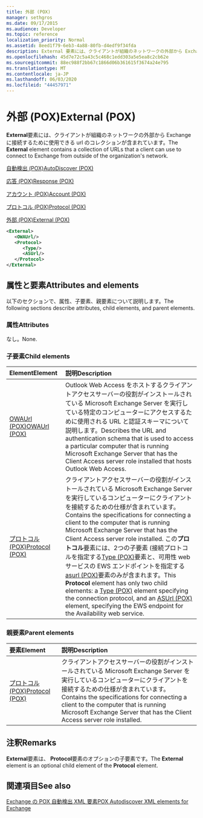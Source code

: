 ```yaml
---
title: 外部 (POX)
manager: sethgros
ms.date: 09/17/2015
ms.audience: Developer
ms.topic: reference
localization_priority: Normal
ms.assetid: 8eed1f79-6eb3-4a88-80fb-d4edf9f34fda
description: External 要素には、クライアントが組織のネットワークの外部から Exchange に接続するために使用できる Url のコレクションが含まれています。
ms.openlocfilehash: 45d7e72c5a43c5c468c1edd303a5e5ea8c2cb62e
ms.sourcegitcommit: 88ec988f2bb67c1866d06b361615f3674a24e795
ms.translationtype: MT
ms.contentlocale: ja-JP
ms.lasthandoff: 06/03/2020
ms.locfileid: "44457971"
---
```

# <a name="external-pox"></a><span data-ttu-id="56a17-103">外部 (POX)</span><span class="sxs-lookup"><span data-stu-id="56a17-103">External (POX)</span></span>

<span data-ttu-id="56a17-104">**External**要素には、クライアントが組織のネットワークの外部から Exchange に接続するために使用できる url のコレクションが含まれています。</span><span class="sxs-lookup"><span data-stu-id="56a17-104">The **External** element contains a collection of URLs that a client can use to connect to Exchange from outside of the organization's network.</span></span> 
  
[<span data-ttu-id="56a17-105">自動検出 (POX)</span><span class="sxs-lookup"><span data-stu-id="56a17-105">AutoDiscover (POX)</span></span>](autodiscover-pox.md)
  
[<span data-ttu-id="56a17-106">応答 (POX)</span><span class="sxs-lookup"><span data-stu-id="56a17-106">Response (POX)</span></span>](response-pox.md)
  
[<span data-ttu-id="56a17-107">アカウント (POX)</span><span class="sxs-lookup"><span data-stu-id="56a17-107">Account (POX)</span></span>](account-pox.md)
  
[<span data-ttu-id="56a17-108">プロトコル (POX)</span><span class="sxs-lookup"><span data-stu-id="56a17-108">Protocol (POX)</span></span>](protocol-pox.md)
  
[<span data-ttu-id="56a17-109">外部 (POX)</span><span class="sxs-lookup"><span data-stu-id="56a17-109">External (POX)</span></span>](external-pox.md)
  
```XML
<External>
   <OWAUrl/>
   <Protocol>
      <Type/>
      <ASUrl/>
   </Protocol>
</External>

```

## <a name="attributes-and-elements"></a><span data-ttu-id="56a17-110">属性と要素</span><span class="sxs-lookup"><span data-stu-id="56a17-110">Attributes and elements</span></span>

<span data-ttu-id="56a17-111">以下のセクションで、属性、子要素、親要素について説明します。</span><span class="sxs-lookup"><span data-stu-id="56a17-111">The following sections describe attributes, child elements, and parent elements.</span></span>
  
### <a name="attributes"></a><span data-ttu-id="56a17-112">属性</span><span class="sxs-lookup"><span data-stu-id="56a17-112">Attributes</span></span>

<span data-ttu-id="56a17-113">なし。</span><span class="sxs-lookup"><span data-stu-id="56a17-113">None.</span></span>
  
### <a name="child-elements"></a><span data-ttu-id="56a17-114">子要素</span><span class="sxs-lookup"><span data-stu-id="56a17-114">Child elements</span></span>

|<span data-ttu-id="56a17-115">**Element**</span><span class="sxs-lookup"><span data-stu-id="56a17-115">**Element**</span></span>|<span data-ttu-id="56a17-116">**説明**</span><span class="sxs-lookup"><span data-stu-id="56a17-116">**Description**</span></span>|
|:-----|:-----|
|[<span data-ttu-id="56a17-117">OWAUrl (POX)</span><span class="sxs-lookup"><span data-stu-id="56a17-117">OWAUrl (POX)</span></span>](owaurl-pox.md) <br/> |<span data-ttu-id="56a17-118">Outlook Web Access をホストするクライアントアクセスサーバーの役割がインストールされている Microsoft Exchange Server を実行している特定のコンピューターにアクセスするために使用される URL と認証スキーマについて説明します。</span><span class="sxs-lookup"><span data-stu-id="56a17-118">Describes the URL and authentication schema that is used to access a particular computer that is running Microsoft Exchange Server that has the Client Access server role installed that hosts Outlook Web Access.</span></span>  <br/> |
|[<span data-ttu-id="56a17-119">プロトコル (POX)</span><span class="sxs-lookup"><span data-stu-id="56a17-119">Protocol (POX)</span></span>](protocol-pox.md) <br/> |<span data-ttu-id="56a17-120">クライアントアクセスサーバーの役割がインストールされている Microsoft Exchange Server を実行しているコンピューターにクライアントを接続するための仕様が含まれています。</span><span class="sxs-lookup"><span data-stu-id="56a17-120">Contains the specifications for connecting a client to the computer that is running Microsoft Exchange Server that has the Client Access server role installed.</span></span> <span data-ttu-id="56a17-121">この**プロトコル**要素には、2つの子要素 (接続プロトコルを指定する[Type (POX)](type-pox.md)要素と、可用性 web サービスの EWS エンドポイントを指定する[asurl (POX)](asurl-pox.md)要素のみが含まれます。</span><span class="sxs-lookup"><span data-stu-id="56a17-121">This **Protocol** element has only two child elements: a [Type (POX)](type-pox.md) element specifying the connection protocol, and an [ASUrl (POX)](asurl-pox.md) element, specifying the EWS endpoint for the Availability web service.</span></span>  <br/> |
   
### <a name="parent-elements"></a><span data-ttu-id="56a17-122">親要素</span><span class="sxs-lookup"><span data-stu-id="56a17-122">Parent elements</span></span>

|<span data-ttu-id="56a17-123">**要素**</span><span class="sxs-lookup"><span data-stu-id="56a17-123">**Element**</span></span>|<span data-ttu-id="56a17-124">**説明**</span><span class="sxs-lookup"><span data-stu-id="56a17-124">**Description**</span></span>|
|:-----|:-----|
|[<span data-ttu-id="56a17-125">プロトコル (POX)</span><span class="sxs-lookup"><span data-stu-id="56a17-125">Protocol (POX)</span></span>](protocol-pox.md) <br/> |<span data-ttu-id="56a17-126">クライアントアクセスサーバーの役割がインストールされている Microsoft Exchange Server を実行しているコンピューターにクライアントを接続するための仕様が含まれています。</span><span class="sxs-lookup"><span data-stu-id="56a17-126">Contains the specifications for connecting a client to the computer that is running Microsoft Exchange Server that has the Client Access server role installed.</span></span>  <br/> |
   
## <a name="remarks"></a><span data-ttu-id="56a17-127">注釈</span><span class="sxs-lookup"><span data-stu-id="56a17-127">Remarks</span></span>

<span data-ttu-id="56a17-128">**External**要素は、 **Protocol**要素のオプションの子要素です。</span><span class="sxs-lookup"><span data-stu-id="56a17-128">The **External** element is an optional child element of the **Protocol** element.</span></span> 
  
## <a name="see-also"></a><span data-ttu-id="56a17-129">関連項目</span><span class="sxs-lookup"><span data-stu-id="56a17-129">See also</span></span>



[<span data-ttu-id="56a17-130">Exchange の POX 自動検出 XML 要素</span><span class="sxs-lookup"><span data-stu-id="56a17-130">POX Autodiscover XML elements for Exchange</span></span>](pox-autodiscover-xml-elements-for-exchange.md)

